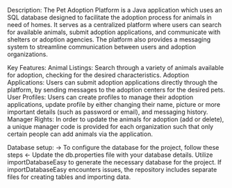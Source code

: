 Description:
The Pet Adoption Platform is a Java application which uses an SQL database designed to facilitate the adoption process for animals in need of homes. It serves as a centralized platform where users can search for available animals, submit adoption applications, and communicate with shelters or adoption agencies. The platform also provides a messaging system to streamline communication between users and adoption organizations.

Key Features:
Animal Listings: Search through a variety of animals available for adoption, checking for the desired characteristics.
Adoption Applications: Users can submit adoption applications directly through the platform, by sending messages to the adoption centers for the desired pets.
User Profiles: Users can create profiles to manage their adoption applications, update profile by either changing their name, picture or more important details (such as password or email), and messaging history.
Manager Rights: In order to update the animals for adoption (add or delete), a unique manager code is provided for each organization such that only certain people can add animals via the application.

Database setup:
-> To configure the database for the project, follow these steps <-
Update the db.properties file with your database details.
Utilize importDatabaseEasy to generate the necessary database for the project.
If importDatabaseEasy encounters issues, the repository includes separate files for creating tables and importing data.
